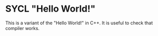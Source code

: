 # SYCL "Hello World!"

This is a variant of the "Hello World!" in C++. It is useful to check that compiler works. 
